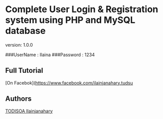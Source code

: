# Complete User Login & Registration system using PHP and MySQL database

version: 1.0.0

###UserName : Ilaina
###Password : 1234

## Full Tutorial

[On Facebok](https://www.facebook.com/ilainjanahary.tudsu

## Authors

[TODISOA Ilainjanahary](https://github.com/ILAINA1)
